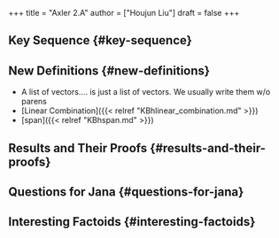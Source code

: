 +++
title = "Axler 2.A"
author = ["Houjun Liu"]
draft = false
+++

## Key Sequence {#key-sequence}


## New Definitions {#new-definitions}

-   A list of vectors.... is just a list of vectors. We usually write them w/o parens
-   [Linear Combination]({{< relref "KBhlinear_combination.md" >}})
-   [span]({{< relref "KBhspan.md" >}})


## Results and Their Proofs {#results-and-their-proofs}


## Questions for Jana {#questions-for-jana}


## Interesting Factoids {#interesting-factoids}